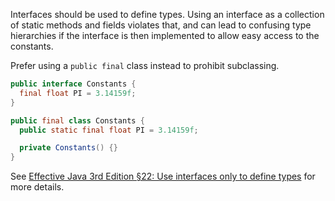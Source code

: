 Interfaces should be used to define types. Using an interface as a collection of
static methods and fields violates that, and can lead to confusing type
hierarchies if the interface is then implemented to allow easy access to the
constants.

Prefer using a `public final` class instead to prohibit subclassing.

```java
public interface Constants {
  final float PI = 3.14159f;
}
```

```java
public final class Constants {
  public static final float PI = 3.14159f;

  private Constants() {}
}
```

See
[Effective Java 3rd Edition §22: Use interfaces only to define types][ej3e-22]
for more details.

[ej3e-22]: https://books.google.com/books?id=BIpDDwAAQBAJ
